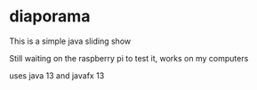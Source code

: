 # diaporama
This is a simple java sliding show

Still waiting on the raspberry pi to test it, works on my computers

uses java 13 and javafx 13
